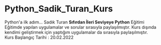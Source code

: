 # Python_Sadik_Turan_Kurs
Python'a ilk adım... Sadık Turan **Sıfırdan İleri Seviyeye Python** Eğitimi Eğitimde yapılan uygulamalar ve sorular sırasıyla paylaşılmıştır. Kurs dışında kendimi geliştirmek için yaptığım uygulamalar da sırasıyla paylaşılmıştır. Kurs Başlangıç Tarihi : 20.02.2022
